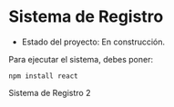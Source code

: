 <h1> Sistema de Registro </h1>

- Estado del proyecto: En construcción.

Para ejecutar el sistema, debes poner: 

```npm install react```

Sistema de Registro 2

